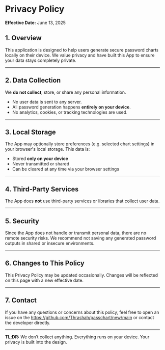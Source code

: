 # Privacy Policy

**Effective Date:** June 13, 2025

## 1. Overview

This application is designed to help users generate secure password charts locally on their device. We value privacy and have built this App to ensure your data stays completely private.

---

## 2. Data Collection

We **do not collect**, store, or share any personal information.

- No user data is sent to any server.
- All password generation happens **entirely on your device**.
- No analytics, cookies, or tracking technologies are used.

---

## 3. Local Storage

The App may optionally store preferences (e.g. selected chart settings) in your browser's local storage. This data is:

- Stored **only on your device**
- Never transmitted or shared
- Can be cleared at any time via your browser settings

---

## 4. Third-Party Services

The App does **not** use third-party services or libraries that collect user data.

---

## 5. Security

Since the App does not handle or transmit personal data, there are no remote security risks. We recommend not saving any generated password outputs in shared or insecure environments.

---

## 6. Changes to This Policy

This Privacy Policy may be updated occasionally. Changes will be reflected on this page with a new effective date.

---

## 7. Contact

If you have any questions or concerns about this policy, feel free to open an issue on the https://github.com/Thrashah/passchart/new/main or contact the developer directly.

---

**TL;DR:** We don’t collect anything. Everything runs on your device. Your privacy is built into the design.

